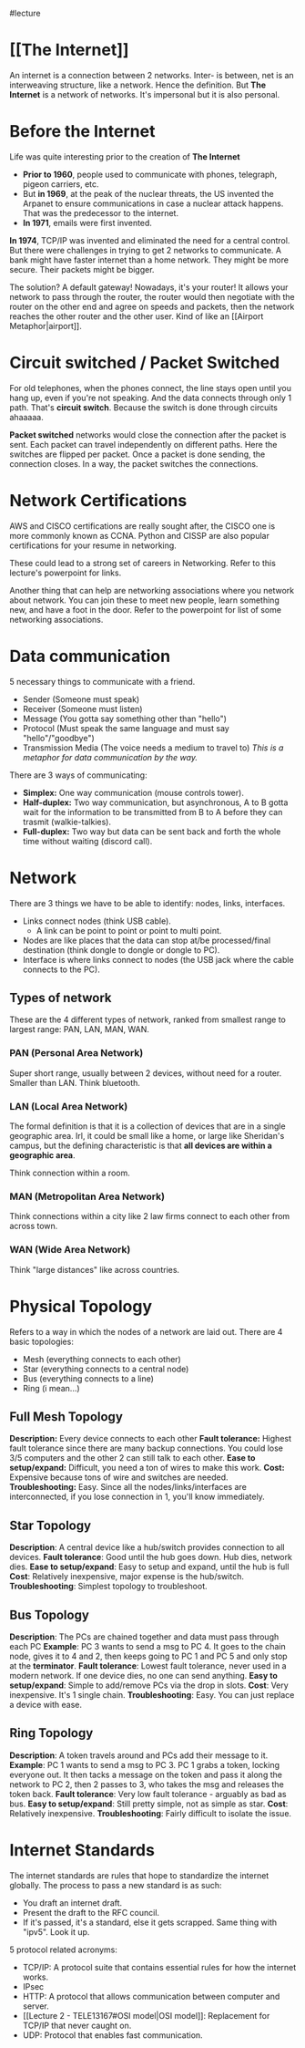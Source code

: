 #lecture
# [[The Internet]]
An internet is a connection between 2 networks. Inter- is between, net is an interweaving structure, like a network. Hence the definition.
But **The Internet** is a network of networks. It's impersonal but it is also personal.
# Before the Internet
Life was quite interesting prior to the creation of **The Internet**
- **Prior to 1960**, people used to communicate with phones, telegraph, pigeon carriers, etc.
- But **in 1969**, at the peak of the nuclear threats, the US invented the Arpanet to ensure communications in case a nuclear attack happens. That was the predecessor to the internet.
- **In 1971**, emails were first invented.

**In 1974**, TCP/IP was invented and eliminated the need for a central control. But there were challenges in trying to get 2 networks to communicate. A bank might have faster internet than a home network. They might be more secure. Their packets might be bigger. 

The solution? A default gateway! Nowadays, it's your router! It allows your network to pass through the router, the router would then negotiate with the router on the other end and agree on speeds and packets, then the network reaches the other router and the other user. Kind of like an [[Airport Metaphor|airport]].
# Circuit switched / Packet Switched
For old telephones, when the phones connect, the line stays open until you hang up, even if you're not speaking. And the data connects through only 1 path. That's **circuit switch**. Because the switch is done through circuits ahaaaaa.

**Packet switched** networks would close the connection after the packet is sent. Each packet can travel independently on different paths. Here the switches are flipped per packet. Once a packet is done sending, the connection closes. In a way, the packet switches the connections.
# Network Certifications
AWS and CISCO certifications are really sought after, the CISCO one is more commonly known as CCNA. Python and CISSP are also popular certifications for your resume in networking.

These could lead to a strong set of careers in Networking. Refer to this lecture's powerpoint for links.

Another thing that can help are networking associations where you network about network. You can join these to meet new people, learn something new, and have a foot in the door. Refer to the powerpoint for list of some networking associations.
# Data communication
5 necessary things to communicate with a friend.
- Sender (Someone must speak)
- Receiver (Someone must listen)
- Message (You gotta say something other than "hello")
- Protocol (Must speak the same language and must say "hello"/"goodbye")
- Transmission Media (The voice needs a medium to travel to)
*This is a metaphor for data communication by the way.*

There are 3 ways of communicating:
- **Simplex:** One way communication (mouse controls tower).
- **Half-duplex:** Two way communication, but asynchronous, A to B gotta wait for the information to be transmitted from B to A before they can trasmit (walkie-talkies).
- **Full-duplex:** Two way but data can be sent back and forth the whole time without waiting (discord call).
# Network
There are 3 things we have to be able to identify: nodes, links, interfaces.
- Links connect nodes (think USB cable).
	- A link can be point to point or point to multi point.
- Nodes are like places that the data can stop at/be processed/final destination (think dongle to dongle or dongle to PC).
- Interface is where links connect to nodes (the USB jack where the cable connects to the PC).
## Types of network
These are the 4 different types of network, ranked from smallest range to largest range: PAN, LAN, MAN, WAN.
### PAN (Personal Area Network)
Super short range, usually between 2 devices, without need for a router. Smaller than LAN. Think bluetooth.
### LAN (Local Area Network)
The formal definition is that it is a collection of devices that are in a single geographic area.
Irl, it could be small like a home, or large like Sheridan's campus, but the defining characteristic is that **all devices are within a geographic area**.

Think connection within a room.
### MAN (Metropolitan Area Network)
Think connections within a city like 2 law firms connect to each other from across town.
### WAN (Wide Area Network)
Think "large distances" like across countries.
# Physical Topology
Refers to a way in which the nodes of a network are laid out.
There are 4 basic topologies: 
- Mesh (everything connects to each other)
- Star (everything connects to a central node)
- Bus (everything connects to a line)
- Ring (i mean...)
## Full Mesh Topology
**Description:** Every device connects to each other
**Fault tolerance:** Highest fault tolerance since there are many backup connections. You could lose 3/5 computers and the other 2 can still talk to each other.
**Ease to setup/expand:** Difficult, you need a ton of wires to make this work.
**Cost:** Expensive because tons of wire and switches are needed.
**Troubleshooting:** Easy. Since all the nodes/links/interfaces are interconnected, if you lose connection in 1, you'll know immediately.
## Star Topology
**Description**: A central device like a hub/switch provides connection to all devices.
**Fault tolerance**: Good until the hub goes down. Hub dies, network dies.
**Ease to setup/expand**: Easy to setup and expand, until the hub is full
**Cost**: Relatively inexpensive, major expense is the hub/switch.
**Troubleshooting**: Simplest topology to troubleshoot.
## Bus Topology
**Description**: The PCs are chained together and data must pass through each PC
**Example**: PC 3 wants to send a msg to PC 4. It goes to the chain node, gives it to 4 and 2, then keeps going to PC 1 and PC 5 and only stop at the **terminator**.
**Fault tolerance**: Lowest fault tolerance, never used in a modern network. If one device dies, no one can send anything.
**Easy to setup/expand**: Simple to add/remove PCs via the drop in slots.
**Cost**: Very inexpensive. It's 1 single chain.
**Troubleshooting**: Easy. You can just replace a device with ease.
## Ring Topology
**Description**: A token travels around and PCs add their message to it.
**Example**: PC 1 wants to send a msg to PC 3. PC 1 grabs a token, locking everyone out. It then tacks a message on the token and pass it along the network to PC 2, then 2 passes to 3, who takes the msg and releases the token back.
**Fault tolerance**: Very low fault tolerance - arguably as bad as bus.
**Easy to setup/expand**: Still pretty simple, not as simple as star.
**Cost**: Relatively inexpensive.
**Troubleshooting**: Fairly difficult to isolate the issue.
# Internet Standards
The internet standards are rules that hope to standardize the internet globally.
The process to pass a new standard is as such:
- You draft an internet draft.
- Present the draft to the RFC council.
- If it's passed, it's a standard, else it gets scrapped.
Same thing with "ipv5". Look it up.

5 protocol related acronyms:
- TCP/IP: A protocol suite that contains essential rules for how the internet works.
- IPsec
- HTTP: A protocol that allows communication between computer and server.
- [[Lecture 2 - TELE13167#OSI model|OSI model]]: Replacement for TCP/IP that never caught on.
- UDP: Protocol that enables fast communication.